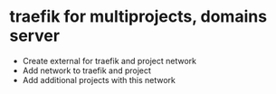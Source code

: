 # traefik for multiprojects, domains server

- Create external for traefik and project network
- Add network to traefik and project
- Add additional projects with this network